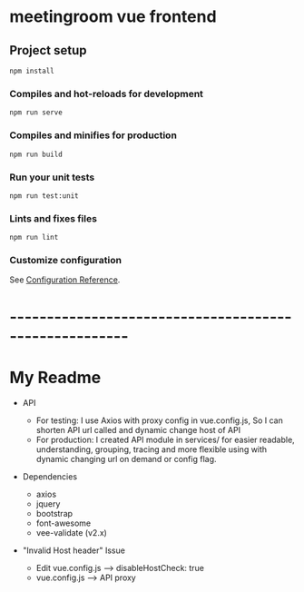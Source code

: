 # meetingroom vue frontend

## Project setup
```
npm install
```

### Compiles and hot-reloads for development
```
npm run serve
```

### Compiles and minifies for production
```
npm run build
```

### Run your unit tests
```
npm run test:unit
```

### Lints and fixes files
```
npm run lint
```

### Customize configuration
See [Configuration Reference](https://cli.vuejs.org/config/).

# ------------------------------------------------------
# My Readme

- API
  - For testing: I use Axios with proxy config in  vue.config.js, So I can shorten API url called and dynamic change host of API  
  - For production: I created API module in services/  for easier readable, understanding, grouping, tracing and more flexible using with dynamic changing url on demand or config flag.  

- Dependencies
  - axios
  - jquery
  - bootstrap
  - font-awesome
  - vee-validate (v2.x)

- "Invalid Host header" Issue
  - Edit vue.config.js --> disableHostCheck: true
  - vue.config.js --> API proxy
